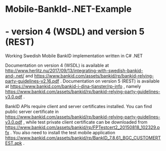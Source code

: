 # Mobile-BankId-.NET-Example
# - version 4 (WSDL) and version 5 (REST)
Working Swedish Mobile BankID implementation written in C# .NET

Documentation on version 4 (WSDL) is available at http://www.herlitz.nu/2017/09/13/integrating-with-swedish-bankid-and-.net/
and https://www.bankid.com/assets/bankid/rp/bankid-relying-party-guidelines-v2.16.pdf .
Documentation on version 5 (REST) is available at https://www.bankid.com/bankid-i-dina-tjanster/rp-info ,
namely https://www.bankid.com/assets/bankid/rp/bankid-relying-party-guidelines-v3.0.pdf .

BankID APIs require client and server certificates installed.
You can find public server certificate in https://www.bankid.com/assets/bankid/rp/bankid-relying-party-guidelines-v3.0.pdf ,
while test private client certificate can be downloaded from https://www.bankid.com/assets/bankid/rp/FPTestcert2_20150818_102329.pfx .
You also need to install the test mobile application https://www.bankid.com/assets/bankid/rp/BankID_7.8.61_BGC_CUSTOMERTEST.apk .
